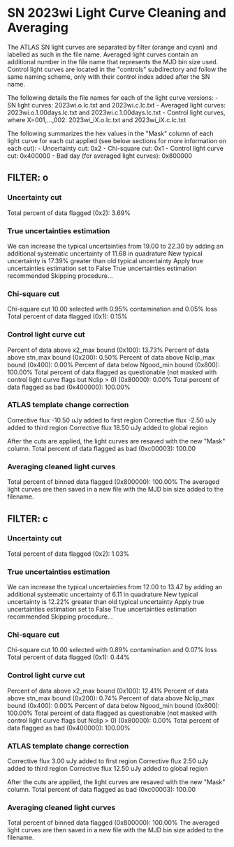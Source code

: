 # SN 2023wi Light Curve Cleaning and Averaging

The ATLAS SN light curves are separated by filter (orange and cyan) and labelled as such in the file name. Averaged light curves contain an additional number in the file name that represents the MJD bin size used. Control light curves are located in the "controls" subdirectory and follow the same naming scheme, only with their control index added after the SN name.

The following details the file names for each of the light curve versions:
	- SN light curves: 2023wi.o.lc.txt and 2023wi.c.lc.txt
	- Averaged light curves: 2023wi.o.1.00days.lc.txt and 2023wi.c.1.00days.lc.txt
	- Control light curves, where X=001,...,002: 2023wi_iX.o.lc.txt and 2023wi_iX.c.lc.txt

The following summarizes the hex values in the "Mask" column of each light curve for each cut applied (see below sections for more information on each cut): 
	- Uncertainty cut: 0x2
	- Chi-square cut: 0x1
	- Control light curve cut: 0x400000
	- Bad day (for averaged light curves): 0x800000

## FILTER: o

### Uncertainty cut
Total percent of data flagged (0x2): 3.69%

### True uncertainties estimation
We can increase the typical uncertainties from 19.00 to 22.30 by adding an additional systematic uncertainty of 11.68 in quadrature
New typical uncertainty is 17.39% greater than old typical uncertainty
Apply true uncertainties estimation set to False
True uncertainties estimation recommended
Skipping procedure...

### Chi-square cut
Chi-square cut 10.00 selected with 0.95% contamination and 0.05% loss
Total percent of data flagged (0x1): 0.15%

### Control light curve cut
Percent of data above x2_max bound (0x100): 13.73%
Percent of data above stn_max bound (0x200): 0.50%
Percent of data above Nclip_max bound (0x400): 0.00%
Percent of data below Ngood_min bound (0x800): 100.00%
Total percent of data flagged as questionable (not masked with control light curve flags but Nclip > 0) (0x80000): 0.00%
Total percent of data flagged as bad (0x400000): 100.00%

### ATLAS template change correction
Corrective flux -10.50 uJy added to first region
Corrective flux -2.50 uJy added to third region
Corrective flux 18.50 uJy added to global region

After the cuts are applied, the light curves are resaved with the new "Mask" column.
Total percent of data flagged as bad (0xc00003): 100.00

### Averaging cleaned light curves
Total percent of binned data flagged (0x800000): 100.00%
The averaged light curves are then saved in a new file with the MJD bin size added to the filename.

## FILTER: c

### Uncertainty cut
Total percent of data flagged (0x2): 1.03%

### True uncertainties estimation
We can increase the typical uncertainties from 12.00 to 13.47 by adding an additional systematic uncertainty of 6.11 in quadrature
New typical uncertainty is 12.22% greater than old typical uncertainty
Apply true uncertainties estimation set to False
True uncertainties estimation recommended
Skipping procedure...

### Chi-square cut
Chi-square cut 10.00 selected with 0.89% contamination and 0.07% loss
Total percent of data flagged (0x1): 0.44%

### Control light curve cut
Percent of data above x2_max bound (0x100): 12.41%
Percent of data above stn_max bound (0x200): 0.74%
Percent of data above Nclip_max bound (0x400): 0.00%
Percent of data below Ngood_min bound (0x800): 100.00%
Total percent of data flagged as questionable (not masked with control light curve flags but Nclip > 0) (0x80000): 0.00%
Total percent of data flagged as bad (0x400000): 100.00%

### ATLAS template change correction
Corrective flux 3.00 uJy added to first region
Corrective flux 2.50 uJy added to third region
Corrective flux 12.50 uJy added to global region

After the cuts are applied, the light curves are resaved with the new "Mask" column.
Total percent of data flagged as bad (0xc00003): 100.00

### Averaging cleaned light curves
Total percent of binned data flagged (0x800000): 100.00%
The averaged light curves are then saved in a new file with the MJD bin size added to the filename.